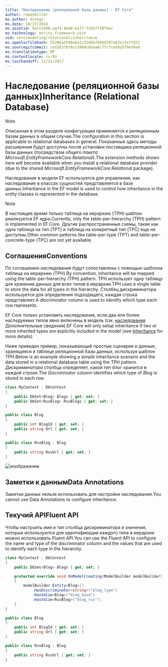 ```yaml
---
title: "Наследование (реляционной базы данных) - EF Core"
author: rowanmiller
ms.author: divega
ms.date: 10/27/2016
ms.assetid: 9a7c5488-aaf4-4b40-b1ff-f435ff30f6ec
ms.technology: entity-framework-core
uid: core/modeling/relational/inheritance
ms.openlocfilehash: 55286adf08a6a1c3286b7059d747a62e1feffd22
ms.sourcegitcommit: ced2637bf8cc5964c6daa6c7fcfce501bf9ef6e8
ms.translationtype: MT
ms.contentlocale: ru-RU
ms.lasthandoff: 12/22/2017
---
```

# <a name="inheritance-relational-database"></a><span data-ttu-id="0b449-102">Наследование (реляционной базы данных)</span><span class="sxs-lookup"><span data-stu-id="0b449-102">Inheritance (Relational Database)</span></span>

> [!NOTE]  
> <span data-ttu-id="0b449-103">Описанная в этом разделе конфигурации применяется к реляционным базам данных в общем случае.</span><span class="sxs-lookup"><span data-stu-id="0b449-103">The configuration in this section is applicable to relational databases in general.</span></span> <span data-ttu-id="0b449-104">Показанные здесь методы расширения будут доступны после установки поставщика реляционной базы данных (посредством общего *пакета Microsoft.EntityFrameworkCore.Relational*).</span><span class="sxs-lookup"><span data-stu-id="0b449-104">The extension methods shown here will become available when you install a relational database provider (due to the shared *Microsoft.EntityFrameworkCore.Relational* package).</span></span>

<span data-ttu-id="0b449-105">Наследование в модели EF используется для управления, как наследование в классах сущностей представляется в базе данных.</span><span class="sxs-lookup"><span data-stu-id="0b449-105">Inheritance in the EF model is used to control how inheritance in the entity classes is represented in the database.</span></span>

> [!NOTE]  
> <span data-ttu-id="0b449-106">В настоящее время только таблица на иерархию (TPH) шаблон реализуется EF ядра.</span><span class="sxs-lookup"><span data-stu-id="0b449-106">Currently, only the table-per-hierarchy (TPH) pattern is implemented in EF Core.</span></span> <span data-ttu-id="0b449-107">Другие распространенные схемы, такие как одна таблица на тип (TPT) и таблица на конкретный тип (TPC) еще не доступны.</span><span class="sxs-lookup"><span data-stu-id="0b449-107">Other common patterns like table-per-type (TPT) and table-per-concrete-type (TPC) are not yet available.</span></span>

## <a name="conventions"></a><span data-ttu-id="0b449-108">Соглашения</span><span class="sxs-lookup"><span data-stu-id="0b449-108">Conventions</span></span>

<span data-ttu-id="0b449-109">По соглашению наследования будут сопоставлены с помощью шаблона таблица на иерархию (TPH).</span><span class="sxs-lookup"><span data-stu-id="0b449-109">By convention, inheritance will be mapped using the table-per-hierarchy (TPH) pattern.</span></span> <span data-ttu-id="0b449-110">TPH использует одну таблицу для хранения данных для всех типов в иерархии.</span><span class="sxs-lookup"><span data-stu-id="0b449-110">TPH uses a single table to store the data for all types in the hierarchy.</span></span> <span data-ttu-id="0b449-111">Столбец дискриминатора используется для определения подходящего, каждая строка представляет.</span><span class="sxs-lookup"><span data-stu-id="0b449-111">A discriminator column is used to identify which type each row represents.</span></span>

<span data-ttu-id="0b449-112">EF Core только установить наследование, если два или более наследуемых типов явно включены в модель (см. [наследования](../inheritance.md) Дополнительные сведения).</span><span class="sxs-lookup"><span data-stu-id="0b449-112">EF Core will only setup inheritance if two or more inherited types are explicitly included in the model (see [Inheritance](../inheritance.md) for more details).</span></span>

<span data-ttu-id="0b449-113">Ниже приведен пример, показывающий простые сценарии и данные, хранящиеся в таблице реляционной базы данных, используя шаблон TPH.</span><span class="sxs-lookup"><span data-stu-id="0b449-113">Below is an example showing a simple inheritance scenario and the data stored in a relational database table using the TPH pattern.</span></span> <span data-ttu-id="0b449-114">*Дискриминатора* столбца определяет, какой тип *блог* хранится в каждой строке.</span><span class="sxs-lookup"><span data-stu-id="0b449-114">The *Discriminator* column identifies which type of *Blog* is stored in each row.</span></span>

<!-- [!code-csharp[Main](samples/core/relational/Modeling/Conventions/Samples/InheritanceDbSets.cs)] -->
``` csharp
class MyContext : DbContext
{
    public DbSet<Blog> Blogs { get; set; }
    public DbSet<RssBlog> RssBlogs { get; set; }
}

public class Blog
{
    public int BlogId { get; set; }
    public string Url { get; set; }
}

public class RssBlog : Blog
{
    public string RssUrl { get; set; }
}
```

![изображение](_static/inheritance-tph-data.png)

## <a name="data-annotations"></a><span data-ttu-id="0b449-116">Заметки к данным</span><span class="sxs-lookup"><span data-stu-id="0b449-116">Data Annotations</span></span>

<span data-ttu-id="0b449-117">Заметки данных нельзя использовать для настройки наследования.</span><span class="sxs-lookup"><span data-stu-id="0b449-117">You cannot use Data Annotations to configure inheritance.</span></span>

## <a name="fluent-api"></a><span data-ttu-id="0b449-118">Текучий API</span><span class="sxs-lookup"><span data-stu-id="0b449-118">Fluent API</span></span>

<span data-ttu-id="0b449-119">Чтобы настроить имя и тип столбца дискриминатора и значения, которые используются для идентификации каждого типа в иерархии можно использовать Fluent API.</span><span class="sxs-lookup"><span data-stu-id="0b449-119">You can use the Fluent API to configure the name and type of the discriminator column and the values that are used to identify each type in the hierarchy.</span></span>

<!-- [!code-csharp[Main](samples/core/relational/Modeling/FluentAPI/Samples/InheritanceTPHDiscriminator.cs?highlight=7,8,9,10)] -->
``` csharp
class MyContext : DbContext
{
    public DbSet<Blog> Blogs { get; set; }

    protected override void OnModelCreating(ModelBuilder modelBuilder)
    {
        modelBuilder.Entity<Blog>()
            .HasDiscriminator<string>("blog_type")
            .HasValue<Blog>("blog_base")
            .HasValue<RssBlog>("blog_rss");
    }
}

public class Blog
{
    public int BlogId { get; set; }
    public string Url { get; set; }
}

public class RssBlog : Blog
{
    public string RssUrl { get; set; }
}
```

